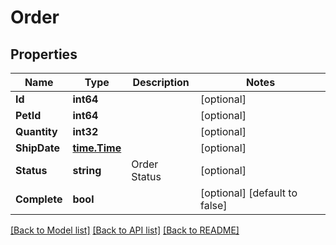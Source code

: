 # Order

## Properties

Name | Type | Description | Notes
------------ | ------------- | ------------- | -------------
**Id** | **int64** |  | [optional] 
**PetId** | **int64** |  | [optional] 
**Quantity** | **int32** |  | [optional] 
**ShipDate** | [**time.Time**](time.Time.md) |  | [optional] 
**Status** | **string** | Order Status | [optional] 
**Complete** | **bool** |  | [optional] [default to false]

[[Back to Model list]](../README.md#documentation-for-models) [[Back to API list]](../README.md#documentation-for-api-endpoints) [[Back to README]](../README.md)


